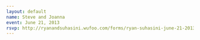 ```yaml
---
layout: default
name: Steve and Joanna
event: June 21, 2013
rsvp: http://ryanandsuhasini.wufoo.com/forms/ryan-suhasini-june-21-2013/
---
```


